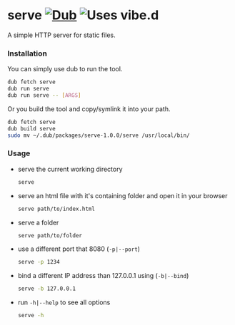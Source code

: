 # serve [![Dub](https://img.shields.io/dub/v/serve.svg)](http://code.dlang.org/packages/serve) ![Uses vibe.d](https://img.shields.io/badge/uses-vibe.d-brightgreen.svg)
A simple HTTP server for static files.

### Installation

You can simply use dub to run the tool.

```sh
dub fetch serve
dub run serve
dub run serve -- [ARGS]
```

Or you build the tool and copy/symlink it into your path.

```sh
dub fetch serve
dub build serve
sudo mv ~/.dub/packages/serve-1.0.0/serve /usr/local/bin/
```

### Usage

- serve the current working directory

    ```sh
    serve
    ```

- serve an html file with it's containing folder and open it in your browser

    ```sh
    serve path/to/index.html
    ```

- serve a folder

    ```sh
    serve path/to/folder
    ```

- use a different port that 8080 (`-p|--port`)

    ```sh
    serve -p 1234
    ```

- bind a different IP address than 127.0.0.1 using (`-b|--bind`)

    ```sh
    serve -b 127.0.0.1
    ```

- run `-h|--help` to see all options

    ```sh
    serve -h
    ```
